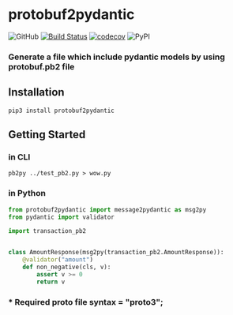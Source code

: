 # protobuf2pydantic

![GitHub](https://img.shields.io/github/license/Ed-XCF/protobuf2pydantic)
[![Build Status](https://www.travis-ci.org/Ed-XCF/protobuf2pydantic.svg?branch=main)](https://www.travis-ci.org/Ed-XCF/protobuf2pydantic)
[![codecov](https://codecov.io/gh/Ed-XCF/protobuf2pydantic/branch/main/graph/badge.svg?token=4YYBSTLS5F)](https://codecov.io/gh/Ed-XCF/protobuf2pydantic)
![PyPI](https://img.shields.io/pypi/v/protobuf2pydantic)

### Generate a file which include pydantic models by using protobuf.pb2 file
## Installation
```shell
pip3 install protobuf2pydantic
```

## Getting Started
### in CLI
```shell
pb2py ../test_pb2.py > wow.py
```

### in Python
```python
from protobuf2pydantic import message2pydantic as msg2py
from pydantic import validator

import transaction_pb2


class AmountResponse(msg2py(transaction_pb2.AmountResponse)):
    @validator("amount")
    def non_negative(cls, v):
        assert v >= 0
        return v
```

### * Required proto file syntax = "proto3";
